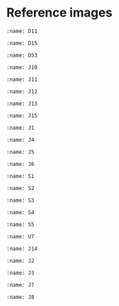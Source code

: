 # Reference images

```{image} img/D11_top.png
:name: D11
```

```{image} img/D15_top.png
:name: D15
```

```{image} img/D53_top.png
:name: D53
```

```{image} img/J10_top.png
:name: J10
```

```{image} img/J11_top.png
:name: J11
```

```{image} img/J12_top.png
:name: J12
```

```{image} img/J13_top.png
:name: J13
```

```{image} img/J15_top.png
:name: J15
```

```{image} img/J1_top.png
:name: J1
```

```{image} img/J4_top.png
:name: J4
```

```{image} img/J5_top.png
:name: J5
```

```{image} img/J6_top.png
:name: J6
```

```{image} img/S1_top.png
:name: S1
```

```{image} img/S2_top.png
:name: S2
```

```{image} img/S3_top.png
:name: S3
```

```{image} img/S4_top.png
:name: S4
```

```{image} img/S5_top.png
:name: S5
```

```{image} img/U7_top.png
:name: U7
```

```{image} img/J14_bottom.png
:name: J14
```

```{image} img/J2_bottom.png
:name: J2
```

```{image} img/J3_bottom.png
:name: J3
```

```{image} img/J7_bottom.png
:name: J7
```

```{image} img/J8_bottom.png
:name: J8
```


